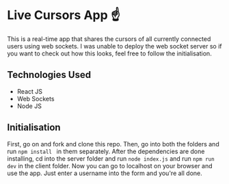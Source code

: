 # Live Cursors App ☝️
This is a real-time app that shares the cursors of all currently connected users using web sockets. I was unable to deploy the web socket server so if you want to check out how this looks, feel free to follow the initialisation.

## Technologies Used
- React JS
- Web Sockets
- Node JS

##  Initialisation
First, go on and fork and clone this repo. Then, go into both the folders and run ```npm install ``` in them separately. After the dependencies are done installing, cd into the server folder and run ```node index.js``` and run ```npm run dev```  in the client folder. Now you can go to localhost on your browser and use the app. Just enter a username into the form and you're all done.
